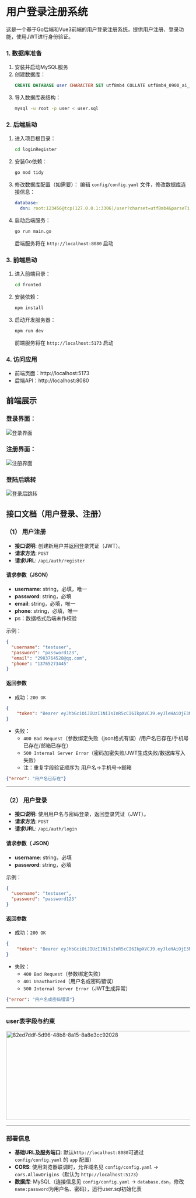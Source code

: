 # 用户登录注册系统

这是一个基于Go后端和Vue3前端的用户登录注册系统，提供用户注册、登录功能，使用JWT进行身份验证。

### 1. 数据库准备

1. 安装并启动MySQL服务
2. 创建数据库：
   ```sql
   CREATE DATABASE user CHARACTER SET utf8mb4 COLLATE utf8mb4_0900_ai_ci;
   ```
3. 导入数据库表结构：
   ```bash
   mysql -u root -p user < user.sql
   ```

### 2. 后端启动

1. 进入项目根目录：
   ```bash
   cd loginRegister
   ```

2. 安装Go依赖：
   ```bash
   go mod tidy
   ```

3. 修改数据库配置（如需要）：
   编辑 `config/config.yaml` 文件，修改数据库连接信息：
   ```yaml
   database:
     dsn: root:123456@tcp(127.0.0.1:3306)/user?charset=utf8mb4&parseTime=True&loc=Local
   ```

4. 启动后端服务：
   ```bash
   go run main.go
   ```

   后端服务将在 `http://localhost:8080` 启动

### 3. 前端启动

1. 进入前端目录：
   ```bash
   cd fronted
   ```

2. 安装依赖：
   ```bash
   npm install
   ```

3. 启动开发服务器：
   ```bash
   npm run dev
   ```

   前端服务将在 `http://localhost:5173` 启动

### 4. 访问应用

- 前端页面：http://localhost:5173
- 后端API：http://localhost:8080

## 

## 前端展示

### 登录界面：

![登录界面](fronted/assets/loginr.png)

### 注册界面：

![注册界面](fronted/assets/registerr.png)

### 登陆后跳转

![登录后跳转](fronted/assets/dashboardr.png)

## 接口文档（用户登录、注册）

### （1） 用户注册

- **接口说明**: 创建新用户并返回登录凭证（JWT）。
- **请求方法**: `POST`
- **请求URL**: `/api/auth/register`

#### 请求参数（JSON）

- **username**: string，必填，唯一
- **password**: string，必填
- **email**: string，必填，唯一
- **phone**: string，必填，唯一
- ps：数据格式后端未作校验

示例：

```json
{
  "username": "testuser",
  "password": "password123",
  "email": "2983764528@qq.com",
  "phone": "13765273445"
}
```

#### 返回参数

- 成功：`200 OK`

```json
{
    "token": "Bearer eyJhbGciOiJIUzI1NiIsInR5cCI6IkpXVCJ9.eyJleHAiOjE3NTgyOTI4NjAsInVzZXJuYW1lIjoidGVzdXNlciJ9.roL4j_qM_FwbmFiWWdt_Ro0U0gb70p6WqVcal2D3MKk"
}
```

- 失败：
  - `400 Bad Request`（参数绑定失败（json格式有误）/用户名已存在/手机号已存在/邮箱已存在）
  - `500 Internal Server Error`（密码加密失败/JWT生成失败/数据库写入失败）
  - 注：重复字段验证顺序为 用户名->手机号->邮箱

```json
{"error": "用户名已存在"}
```

---

### （2） 用户登录

- **接口说明**: 使用用户名与密码登录，返回登录凭证（JWT）。
- **请求方法**: `POST`
- **请求URL**: `/api/auth/login`

#### 请求参数（ JSON）

- **username**: string，必填
- **password**: string，必填

示例：

```json
{
  "username": "testuser",
  "password": "password123"
}
```

#### 返回参数

- 成功：`200 OK`

```json
{
    "token": "Bearer eyJhbGciOiJIUzI1NiIsInR5cCI6IkpXVCJ9.eyJleHAiOjE3NTgyOTI5MzIsInVzZXJuYW1lIjoidGVzdHVzZXIifQ.Y-A9G_mZVcsegt5jrXLv7h2KfATC8u_3Nj-h0vhJKA8"
}
```

- 失败：
  - `400 Bad Request`（参数绑定失败）
  - `401 Unauthorized`（用户名或密码错误）
  - `500 Internal Server Error`（JWT生成异常）

```json
{"error": "用户名或密码错误"}
```

---

### user表字段与约束

<img width="735" height="243" alt="82ed7ddf-5d96-48b8-8a15-8a8e3cc92028" src="https://github.com/user-attachments/assets/f5e3bab5-8c40-4afb-a5f5-5238a1b4d90e" />


---

### 部署信息

- **基础URL及服务端口**: 默认`http://localhost:8080`可通过 `config/config.yaml` 的 `app` 配置）
- **CORS**: 使用浏览器联调时，允许域名见 `config/config.yaml` → `cors.AllowOrigins`（默认为 `http://localhost:5173`）
- **数据库**: MySQL（连接信息见 `config/config.yaml` → `database.dsn`，修改`name:password`为用户名、密码），运行user.sql初始化表



